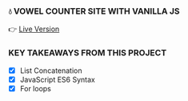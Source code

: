 ### :droplet: VOWEL COUNTER SITE WITH VANILLA JS

👉 [Live Version](https://hanslettthedev.github.io/Project_Ideas/Vowel-counter-Js/)

### KEY TAKEAWAYS FROM THIS PROJECT
- [x] List Concatenation
- [x] JavaScript ES6 Syntax
- [x] For loops
